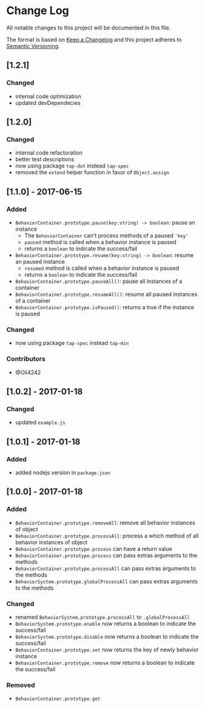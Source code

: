 # Change Log
All notable changes to this project will be documented in this file.

The format is based on [Keep a Changelog](http://keepachangelog.com/)
and this project adheres to [Semantic Versioning](http://semver.org/).

## [1.2.1]
### Changed
- internal code optimization
- updated devDependecies

## [1.2.0]
### Changed
- internal code refactoration
- better test descriptions
- now using package `tap-dot` instead `tap-spec`
- removed the `extend` helper function in favor of `Object.assign`

## [1.1.0] - 2017-06-15
### Added
- `BehaviorContainer.prototype.pause(key:string) -> boolean`: pause an instance
	- The `BehaviorContainer` can't process methods of a paused `'key'`
	- `paused` method is called when a behavior instance is paused
	- returns a `boolean` to indicate the success/fail
- `BehaviorContainer.prototype.resume(key:string) -> boolean`: resume an paused instance
	- `resumed` method is called when a behavior instance is paused
	- returns a `boolean` to indicate the success/fail
- `BehaviorContainer.prototype.pauseAll()`: pause all instances of a container
- `BehaviorContainer.prototype.resumeAll()`: resume all paused instances of a container
- `BehaviorContainer.prototype.isPaused()`: returns a true if the instance is paused

### Changed
- now using package `tap-spec` instead `tap-min`

### Contributors
- @Oli4242

## [1.0.2] - 2017-01-18

### Changed
- updated `example.js`

## [1.0.1] - 2017-01-18
### Added
- added nodejs version in `package.json`

## [1.0.0] - 2017-01-18
### Added
- `BehaviorContainer.prototype.removeAll`: remove all behavior instances of object
- `BehaviorContainer.prototype.processAll`: process a which method of all behavior instances of object
- `BehaviorContainer.prototype.process` can have a return value
- `BehaviorContainer.prototype.process` can pass extras arguments to the methods
- `BehaviorContainer.prototype.processAll` can pass extras arguments to the methods
- `BehaviorSystem.prototype.globalProcessAll` can pass extras arguments to the methods

### Changed
- renamed `BehaviorSystem.prototype.processAll` to `.globalProcessAll`
- `BehaviorSystem.prototype.enable` now returns a boolean to indicate the success/fail
- `BehaviorSystem.prototype.disable` now returns a boolean to indicate the success/fail
- `BehaviorContainer.prototype.set` now returns the key of newly behavior instance
- `BehaviorContainer.prototype.remove` now returns a boolean to indicate the success/fail

### Removed

- `BehaviorContainer.prototype.get`
